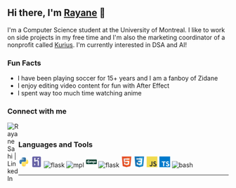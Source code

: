 ## Hi there, I'm [Rayane][website] 👋

I'm a Computer Science student at the University of Montreal. I like to work on side projects in my free time and I'm also the marketing coordinator of a nonprofit called [Kurius][kurius]. I'm currently interested in DSA and AI!

### Fun Facts
- I have been playing soccer for 15+ years and I am a fanboy of Zidane
- I enjoy editing video content for fun with After Effect
- I spent way too much time watching anime 

### Connect with me
[<img align="left" alt="Rayane Sahi | LinkedIn" width="25" src="https://cdn.jsdelivr.net/npm/simple-icons@v3/icons/linkedin.svg" />][linkedin]

<br />

### Languages and Tools
<p align="left">
<img src="https://raw.githubusercontent.com/devicons/devicon/master/icons/python/python-original.svg" alt="python" width="25" height="25" />
<img src="https://raw.githubusercontent.com/devicons/devicon/master/icons/heroku/heroku-plain.svg" alt="heroku" width="25" height="25" />
<img src="https://www.kindpng.com/picc/m/188-1882559_python-flask-hd-png-download.png" alt="flask" width="25" height="25" />
<img src="https://upload.wikimedia.org/wikipedia/commons/thumb/0/01/Created_with_Matplotlib-logo.svg/2048px-Created_with_Matplotlib-logo.svg.png" alt="mpl" width="25" height="25" />
<img src="https://raw.githubusercontent.com/devicons/devicon/master/icons/django/django-original.svg" alt="django" width="25" height="25" />
<img src="https://upload.wikimedia.org/wikipedia/commons/thumb/0/05/Scikit_learn_logo_small.svg/1200px-Scikit_learn_logo_small.svg.png" alt="flask" width="25" height="25" />
<img src="https://raw.githubusercontent.com/devicons/devicon/master/icons/html5/html5-original.svg" alt="html" width="25" height="25" />
<img src="https://raw.githubusercontent.com/devicons/devicon/master/icons/css3/css3-original.svg" alt="css3" width="25" height="25" />
<img src="https://raw.githubusercontent.com/devicons/devicon/master/icons/javascript/javascript-original.svg" alt="javascript" width="25" height="25" />
<img src="https://raw.githubusercontent.com/devicons/devicon/master/icons/typescript/typescript-original.svg" alt="typescript" width="25" height="25" />
<img src="https://bashlogo.com/img/symbol/png/monochrome_light.png" alt="bash" width="25" height="25" />
</p>

---

[website]: https://github.com/LKrs13
[kurius]: https://kurius.ca
[linkedin]: https://www.linkedin.com/in/rayane-sahi-bb8b90214/
